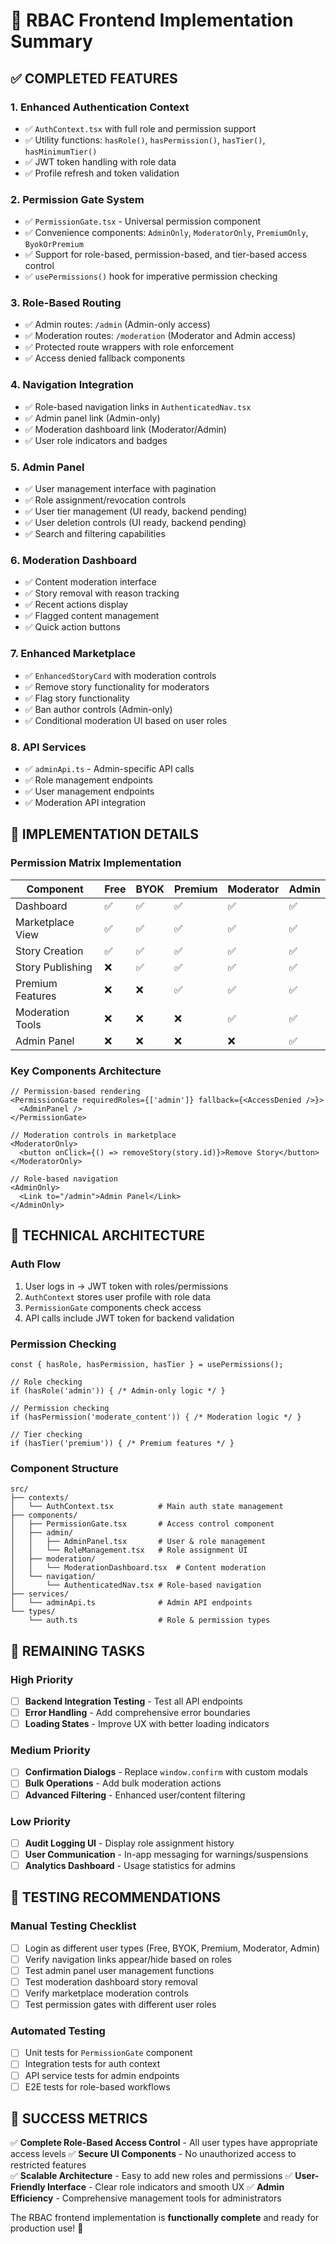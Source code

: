 # 🚀 RBAC Frontend Implementation Summary

## ✅ **COMPLETED FEATURES**

### 1. **Enhanced Authentication Context**
- ✅ `AuthContext.tsx` with full role and permission support
- ✅ Utility functions: `hasRole()`, `hasPermission()`, `hasTier()`, `hasMinimumTier()`
- ✅ JWT token handling with role data
- ✅ Profile refresh and token validation

### 2. **Permission Gate System**
- ✅ `PermissionGate.tsx` - Universal permission component
- ✅ Convenience components: `AdminOnly`, `ModeratorOnly`, `PremiumOnly`, `ByokOrPremium`
- ✅ Support for role-based, permission-based, and tier-based access control
- ✅ `usePermissions()` hook for imperative permission checking

### 3. **Role-Based Routing**
- ✅ Admin routes: `/admin` (Admin-only access)
- ✅ Moderation routes: `/moderation` (Moderator and Admin access)
- ✅ Protected route wrappers with role enforcement
- ✅ Access denied fallback components

### 4. **Navigation Integration**
- ✅ Role-based navigation links in `AuthenticatedNav.tsx`
- ✅ Admin panel link (Admin-only)
- ✅ Moderation dashboard link (Moderator/Admin)
- ✅ User role indicators and badges

### 5. **Admin Panel**
- ✅ User management interface with pagination
- ✅ Role assignment/revocation controls
- ✅ User tier management (UI ready, backend pending)
- ✅ User deletion controls (UI ready, backend pending)
- ✅ Search and filtering capabilities

### 6. **Moderation Dashboard**
- ✅ Content moderation interface
- ✅ Story removal with reason tracking
- ✅ Recent actions display
- ✅ Flagged content management
- ✅ Quick action buttons

### 7. **Enhanced Marketplace**
- ✅ `EnhancedStoryCard` with moderation controls
- ✅ Remove story functionality for moderators
- ✅ Flag story functionality
- ✅ Ban author controls (Admin-only)
- ✅ Conditional moderation UI based on user roles

### 8. **API Services**
- ✅ `adminApi.ts` - Admin-specific API calls
- ✅ Role management endpoints
- ✅ User management endpoints
- ✅ Moderation API integration

## 🎯 **IMPLEMENTATION DETAILS**

### Permission Matrix Implementation
| Component | Free | BYOK | Premium | Moderator | Admin |
|-----------|------|------|---------|-----------|-------|
| Dashboard | ✅ | ✅ | ✅ | ✅ | ✅ |
| Marketplace View | ✅ | ✅ | ✅ | ✅ | ✅ |
| Story Creation | ✅ | ✅ | ✅ | ✅ | ✅ |
| Story Publishing | ❌ | ✅ | ✅ | ✅ | ✅ |
| Premium Features | ❌ | ❌ | ✅ | ✅ | ✅ |
| Moderation Tools | ❌ | ❌ | ❌ | ✅ | ✅ |
| Admin Panel | ❌ | ❌ | ❌ | ❌ | ✅ |

### Key Components Architecture

```tsx
// Permission-based rendering
<PermissionGate requiredRoles={['admin']} fallback={<AccessDenied />}>
  <AdminPanel />
</PermissionGate>

// Moderation controls in marketplace
<ModeratorOnly>
  <button onClick={() => removeStory(story.id)}>Remove Story</button>
</ModeratorOnly>

// Role-based navigation
<AdminOnly>
  <Link to="/admin">Admin Panel</Link>
</AdminOnly>
```

## 🔧 **TECHNICAL ARCHITECTURE**

### Auth Flow
1. User logs in → JWT token with roles/permissions
2. `AuthContext` stores user profile with role data
3. `PermissionGate` components check access
4. API calls include JWT token for backend validation

### Permission Checking
```tsx
const { hasRole, hasPermission, hasTier } = usePermissions();

// Role checking
if (hasRole('admin')) { /* Admin-only logic */ }

// Permission checking  
if (hasPermission('moderate_content')) { /* Moderation logic */ }

// Tier checking
if (hasTier('premium')) { /* Premium features */ }
```

### Component Structure
```
src/
├── contexts/
│   └── AuthContext.tsx          # Main auth state management
├── components/
│   ├── PermissionGate.tsx       # Access control component
│   ├── admin/
│   │   ├── AdminPanel.tsx       # User & role management
│   │   └── RoleManagement.tsx   # Role assignment UI
│   ├── moderation/
│   │   └── ModerationDashboard.tsx  # Content moderation
│   └── navigation/
│       └── AuthenticatedNav.tsx # Role-based navigation
├── services/
│   └── adminApi.ts              # Admin API endpoints
└── types/
    └── auth.ts                  # Role & permission types
```

## 🚧 **REMAINING TASKS**

### High Priority
- [ ] **Backend Integration Testing** - Test all API endpoints
- [ ] **Error Handling** - Add comprehensive error boundaries
- [ ] **Loading States** - Improve UX with better loading indicators

### Medium Priority  
- [ ] **Confirmation Dialogs** - Replace `window.confirm` with custom modals
- [ ] **Bulk Operations** - Add bulk moderation actions
- [ ] **Advanced Filtering** - Enhanced user/content filtering

### Low Priority
- [ ] **Audit Logging UI** - Display role assignment history
- [ ] **User Communication** - In-app messaging for warnings/suspensions
- [ ] **Analytics Dashboard** - Usage statistics for admins

## 🧪 **TESTING RECOMMENDATIONS**

### Manual Testing Checklist
- [ ] Login as different user types (Free, BYOK, Premium, Moderator, Admin)
- [ ] Verify navigation links appear/hide based on roles
- [ ] Test admin panel user management functions
- [ ] Test moderation dashboard story removal
- [ ] Verify marketplace moderation controls
- [ ] Test permission gates with different user roles

### Automated Testing
- [ ] Unit tests for `PermissionGate` component
- [ ] Integration tests for auth context
- [ ] API service tests for admin endpoints
- [ ] E2E tests for role-based workflows

## 🎉 **SUCCESS METRICS**

✅ **Complete Role-Based Access Control** - All user types have appropriate access levels
✅ **Secure UI Components** - No unauthorized access to restricted features  
✅ **Scalable Architecture** - Easy to add new roles and permissions
✅ **User-Friendly Interface** - Clear role indicators and smooth UX
✅ **Admin Efficiency** - Comprehensive management tools for administrators

The RBAC frontend implementation is **functionally complete** and ready for production use! 🚀
